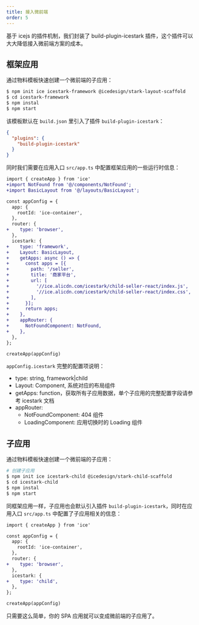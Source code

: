 ```yaml
---
title: 接入微前端
order: 5
---
```


基于 icejs 的插件机制，我们封装了 build-plugin-icestark 插件，这个插件可以大大降低接入微前端方案的成本。

## 框架应用

通过物料模板快速创建一个微前端的子应用：

```bash
$ npm init ice icestark-framework @icedesign/stark-layout-scaffold
$ cd icestark-framework
$ npm instal
$ npm start
```

该模板默认在 `build.json` 里引入了插件 `build-plugin-icestark`：

```json
{
  "plugins": {
    "build-plugin-icestark"
  }
}
```

同时我们需要在应用入口 `src/app.ts` 中配置框架应用的一些运行时信息：

```diff
import { createApp } from 'ice'
+import NotFound from '@/components/NotFound';
+import BasicLayout from '@/layouts/BasicLayout';

const appConfig = {
  app: {
    rootId: 'ice-container',
  },
  router: {
+    type: 'browser',
  },
  icestark: {
+    type: 'framework',
+    Layout: BasicLayout,
+    getApps: async () => {
+      const apps = [{
+        path: '/seller',
+        title: '商家平台',
+        url: [
+          '//ice.alicdn.com/icestark/child-seller-react/index.js',
+          '//ice.alicdn.com/icestark/child-seller-react/index.css',
+        ],
+      }];
+      return apps;
+    },
+    appRouter: {
+      NotFoundComponent: NotFound,
+    },
  },
};

createApp(appConfig)
```

`appConfig.icestark` 完整的配置项说明：

- type: string, framework|child
- Layout: Component, 系统对应的布局组件
- getApps: function，获取所有子应用数据，单个子应用的完整配置字段请参考 icestark 文档
- appRouter:
  - NotFoundComponent: 404 组件
  - LoadingComponent: 应用切换时的 Loading 组件

## 子应用

通过物料模板快速创建一个微前端的子应用：

``` bash
# 创建子应用
$ npm init ice icestark-child @icedesign/stark-child-scaffold
$ cd icestark-child
$ npm instal
$ npm start
```

同框架应用一样，子应用也会默认引入插件 `build-plugin-icestark`，同时在应用入口 `src/app.ts` 中配置了子应用相关的信息：

```diff
import { createApp } from 'ice'

const appConfig = {
  app: {
    rootId: 'ice-container',
  },
  router: {
+    type: 'browser',
  },
  icestark: {
+    type: 'child',
  },
};

createApp(appConfig)
```

只需要这么简单，你的 SPA 应用就可以变成微前端的子应用了。

